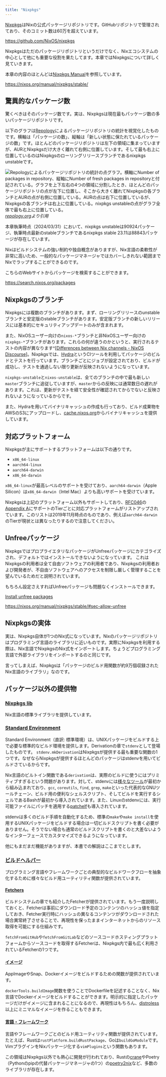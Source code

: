 ```yaml
---
title: "Nixpkgs"
---
```


[Nixpkgs](https://github.com/NixOS/nixpkgs)はNixの公式パッケージリポジトリです。GitHubリポジトリで管理されており、そのコミット数は60万を超えています。

https://github.com/NixOS/nixpkgs

Nixpkgsはただのパッケージリポジトリというだけでなく、Nixエコシステムの中心として他にも重要な役割を果たしてます。本章ではNixpkgsについて詳しく見ていきます。

本章の内容のほとんどは[Nixpkgs Manual](https://nixos.org/manual/nixpkgs/stable/)を参照しています。

https://nixos.org/manual/nixpkgs/stable/

## 驚異的なパッケージ数

驚くべきはそのパッケージ数です。実は、Nixpkgsは現在最もパッケージ数の多いパッケージリポジトリです。

以下のグラフは[Repology](https://repology.org)によるパッケージリポジトリの統計を視覚化したものです。横軸は「パッケージの数」、縦軸は「新しい状態に保たれているパッケージの数」です。ほとんどのパッケージリポジトリは左下の領域に集まっていますが、AURとNixpkgsだけ大きく離れて右側に位置しています。そして最も右上に位置しているのはNixpkgsのローリングリリースブランチであるnixpkgs unstableです。

![Repologyによるパッケージリポジトリの統計の点グラフ。横軸に`Number of packages in repository`、縦軸に`Number of fresh packages in repository`と付記されている。グラフを上下左右の4つの領域に分割したとき、ほとんどのパッケージリポジトリの点が左下に位置し、そこから大きく離れてNixpkgsの各ブランチとAURの点が右側に位置している。AURの点は右下に位置しているが、Nixpkgsの各ブランチは右上に位置している。nixpkgs unstableの点がグラフ全体で最も右上に位置している。](https://repology.org/graph/map_repo_size_fresh.svg)
_[repology.org](https://repology.org/repositories/graphs)より引用_

本章執筆時点（2024/03/31）において、nixpkgs unstableは90924パッケージ、執筆時点最新のstableブランチであるnixpkgs stable 23.11は88843パッケージが存在しています。

Nixはビルドシステムの強い制約や独自概念がありますが、Nix言語の柔軟性が非常に高いため、一般的なパッケージマネージャではカバーしきれない範囲までNixでラップすることができるのです。

こちらのWebサイトからパッケージを検索することができます。

https://search.nixos.org/packages

## Nixpkgsのブランチ

Nixpkgsには複数のブランチがあります。まず、ローリングリリースのunstableブランチと安定版のstableブランチがあります。安定版ブランチの新しいリリースには基本的にセキュリティアップデートのみが含まれます。

また、NixOSユーザー向けの`nixos-*`ブランチと非NixOSユーザー向けの`nixpkgs-*`ブランチがあります。これらの何が違うのかというと、実行されるテストの内容が異なります^[[Differences between Nix channels - NixOS Discourse](https://discourse.nixos.org/t/differences-between-nix-channels/13998/5)]。Nixpkgsでは、[Hydra](https://nixos.org/hydra/)というCIツールを利用してパッケージのビルドとテストを行っています。ブランチごとにジョブが設定されており、ビルドが成功し、テストを通過しない限り更新が反映されないようになっています。

`nixpkgs-unstable`と`nixos-unstable`は、全てのブランチの中で最も新しい`master`ブランチに追従していますが、`master`からの反映には通常数日の遅れがあります。これは、更新がテストを経て安全性が確認されてからでないと反映されないようになっているからです。

また、Hydraを用いてバイナリキャッシュの作成も行っており、ビルド成果物をAWSのS3にアップロードし、[cache.nixos.org](https://cache.nixos.org)からバイナリキャッシュを提供しています。

## 対応プラットフォーム

Nixpkgsが主にサポートするプラットフォームは以下の通りです。

- `x86_64-linux`
- `aarch64-linux`
- `aarch64-darwin`
- `x86_64-darwin`

`x86_64-linux`が最高レベルのサポートを受けており、`aarch64-darwin`（Apple Silicon）は`x86_64-darwin`（Intel Mac）よりも高いサポートを受けています。

Nixpkgsは上記のプラットフォーム以外もサポートしており、[RFC046](https://github.com/NixOS/rfcs/blob/master/rfcs/0046-platform-support-tiers.md)の[Appendix A](https://github.com/NixOS/rfcs/blob/master/rfcs/0046-platform-support-tiers.md#appendix-a-non-normative-description-of-platforms-in-november-2019)にサポートのTierごとに対応プラットフォームがリストアップされています。このリストは2019年11月時点のものであり、例えば`aarch64-darwin`のTierが現状とは異なったりするので注意してください。

## Unfreeパッケージ

NixpkgsではプロプライエタリなパッケージがUnfreeパッケージにカテゴライズされ、デフォルトではインストールできないようになっています。
これはNixpkgsの利用者は全て自由ソフトウェアの利用者であり、Nixpkgsの利用者および開発者が、不自由ソフトウェアへのアクセスを制限し厳しく管理することを望んでいるためだと説明されています。

もちろん設定さえすればUnfreeパッケージも問題なくインストールできます。

[Install unfree packages](https://nixos.org/manual/nixpkgs/stable/#sec-allow-unfree)

https://nixos.org/manual/nixpkgs/stable/#sec-allow-unfree

## Nixpkgsの実体

実は、Nixpkgs自体が1つのNix式になっています。Nixのパッケージリポジトリはプログラミング言語のライブラリに近いものです。実際にNixpkgsを利用する際は、Nix言語でNixpkgsのNix式をインポートします。ちょうどプログラミング言語で外部ライブラリをインポートするのと同じです。

言ってしまえば、Nixpkgsは「パッケージのビルド用関数が約9万個収録されたNix言語のライブラリ」なのです。

## パッケージ以外の提供物

### [Nixpkgs lib](https://nixos.org/manual/nixpkgs/stable/#id-1.4)

Nix言語の標準ライブラリを提供しています。

### [Standard Environment](https://nixos.org/manual/nixpkgs/stable/#chap-stdenv)

Standard Environment（直訳: 標準環境）は、UNIXパッケージをビルドする上で必要な標準的なビルド環境を提供します。Derivationの章で`stdenv`として登場したものです。
`stdenv.mkDerivation`はNixpkgsが提供する最も重要な関数の1つです。なぜならNixpkgsが提供するほとんどのパッケージはstdenvを用いてビルドさているからです。

Nix言語のビルトイン関数である`derivation`は、実際のビルドに使うにはプリミティブすぎるという問題があります。対して、stdenvには[様々なツール](https://nixos.org/manual/nixpkgs/stable/#sec-tools-of-stdenv)が最初から組み込まれており、`gcc`, `coreutils`, `find`, `grep`, `make`といった代表的なGNUツールチェーン、ビルド用の便利なシェルスクリプト、そしてビルドを実行するシェルであるBashが最初から導入されています。また、Linuxのstdenvには、実行可能ファイルにパッチを適用する[patchelf](https://github.com/NixOS/patchelf)も導入されています。

stdenvは多くのビルド手順を自動化するため、標準の`make`や`make install`を使用するUNIXパッケージをビルドする場合は一切ビルドスクリプトを書く必要がありません。そうでない場合も通常のビルドスクリプトを書くのと大差ないようなインターフェースでカスタマイズできるようになっています。

他にもまだまだ機能がありますが、本書での解説はここまでとします。

### [ビルドヘルパー](https://nixos.org/manual/nixpkgs/stable/#part-builders)

プログラミング言語やフレームワークごとの典型的なビルドワークフローを抽象化するために様々なビルド用ユーティリティ関数が提供されています。

#### [Fetchers](https://nixos.org/manual/nixpkgs/stable/#chap-pkgs-fetchers)

ビルドシステムの章でも紹介したFetcherが提供されています。もう一度説明しておくと、Fetcherは事前にダウンロード予定のコンテンツのハッシュ値を指定しておき、Fetcher実行時にハッシュの異なるコンテンツがダウンロードされた場合異常終了させることで、再現性を保ったままインターネットからのリソース取得を可能にする仕組みです。

`fetchFromGitHub`や`fetchFromGitLab`などのソースコードホスティングプラットフォームからソースコードを取得するFetcherは、Nixpkgs内で最も広く利用されているFetcherの1つです。

#### [イメージ](https://nixos.org/manual/nixpkgs/stable/#chap-images)

AppImageやSnap、Dockerイメージをビルドするための関数が提供されています。

`dockerTools.buildImage`関数を使うことでDockerfileを記述することなく、Nix言語でDockerイメージをビルドすることができます。明示的に指定したパッケージだけがイメージに含まれることになるので、再現性はもちろん、[distroless](https://github.com/GoogleContainerTools/distroless)以上にミニマルなイメージを作ることもできます。

#### [言語・フレームワーク](https://nixos.org/manual/nixpkgs/stable/#chap-language-support)

言語やフレームワークごとのビルド用ユーティリティ関数が提供されています。たとえば、Rustは`rustPlatform.buildRustPackage`、Goは`buildGoModule`です。VimプラグインをNixパッケージ化する`vimPlugins`という関数もあります。

この領域はNixpkgs以外でも熱心に開発が行われており、Rustの[crane](https://github.com/ipetkov/crane)やPoetry（Pythonのpipの代替パッケージマネージャの1つ）の[poetry2nix](https://github.com/nix-community/poetry2nix)など、多数のライブラリが存在します。
